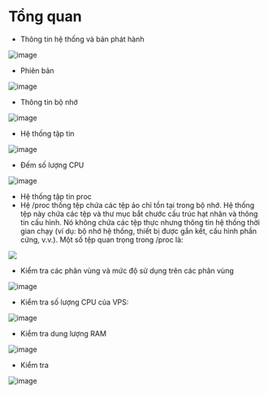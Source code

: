 # Tổng quan
- Thông tin hệ thống và bản phát hành

![image](https://user-images.githubusercontent.com/110179869/187817308-832f6c10-c248-4102-a89c-a86cfc174b72.png)

- Phiên bản

![image](https://user-images.githubusercontent.com/110179869/187817461-f818203c-04e8-495a-8a0b-5407d79ff5a9.png)

- Thông tin bộ nhớ

![image](https://user-images.githubusercontent.com/110179869/187817536-058e5b49-4d8f-444f-9775-5318b811c5ae.png)

- Hệ thống tập tin

![image](https://user-images.githubusercontent.com/110179869/187817572-9eb324a6-c54b-4ab8-b79d-c64e0e62d145.png)

- Đếm số lượng CPU

![image](https://user-images.githubusercontent.com/110179869/187817756-8b26a21e-f10e-4e2c-b8c1-9ff57e8cbaa7.png)

- Hệ thống tập tin proc
- Hệ /proc thống tệp chứa các tệp ảo chỉ tồn tại trong bộ nhớ. Hệ thống tệp này chứa các tệp và thư mục bắt chước cấu trúc hạt nhân và thông tin cấu hình. Nó không chứa các tệp thực nhưng thông tin hệ thống thời gian chạy (ví dụ: bộ nhớ hệ thống, thiết bị được gắn kết, cấu hình phần cứng, v.v.). Một số tệp quan trọng trong /proc là:
<img src="https://user-images.githubusercontent.com/95491130/181414437-fd59b1d5-f508-4526-9743-b45896fd4e35.png">

- Kiểm tra các phân vùng và mức độ sử dụng trên các phân vùng

![image](https://user-images.githubusercontent.com/110179869/187819796-80c6273c-f72a-45b3-87e3-d547b09da7ad.png)

- Kiểm tra số lượng CPU của VPS:

![image](https://user-images.githubusercontent.com/110179869/187819858-6f643575-1c27-4c2b-a5f5-fd357c51bb8f.png)

- Kiểm tra dung lượng RAM

![image](https://user-images.githubusercontent.com/110179869/187819944-61c558b2-b154-48d9-bc3e-211f3f760771.png)

- Kiểm tra

![image](https://user-images.githubusercontent.com/110179869/187820006-3ac0e2e6-0629-436c-99fe-f77abd3f6d8b.png)

